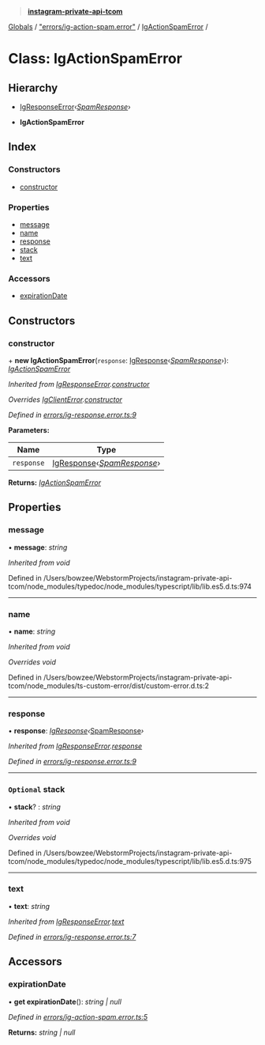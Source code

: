 > **[instagram-private-api-tcom](../README.md)**

[Globals](../README.md) / ["errors/ig-action-spam.error"](../modules/_errors_ig_action_spam_error_.md) / [IgActionSpamError](_errors_ig_action_spam_error_.igactionspamerror.md) /

# Class: IgActionSpamError

## Hierarchy

  * [IgResponseError](_errors_ig_response_error_.igresponseerror.md)‹*[SpamResponse](../interfaces/_responses_spam_response_.spamresponse.md)*›

  * **IgActionSpamError**

## Index

### Constructors

* [constructor](_errors_ig_action_spam_error_.igactionspamerror.md#constructor)

### Properties

* [message](_errors_ig_action_spam_error_.igactionspamerror.md#message)
* [name](_errors_ig_action_spam_error_.igactionspamerror.md#name)
* [response](_errors_ig_action_spam_error_.igactionspamerror.md#response)
* [stack](_errors_ig_action_spam_error_.igactionspamerror.md#optional-stack)
* [text](_errors_ig_action_spam_error_.igactionspamerror.md#text)

### Accessors

* [expirationDate](_errors_ig_action_spam_error_.igactionspamerror.md#expirationdate)

## Constructors

###  constructor

\+ **new IgActionSpamError**(`response`: [IgResponse](../modules/_types_common_types_.md#igresponse)‹*[SpamResponse](../interfaces/_responses_spam_response_.spamresponse.md)*›): *[IgActionSpamError](_errors_ig_action_spam_error_.igactionspamerror.md)*

*Inherited from [IgResponseError](_errors_ig_response_error_.igresponseerror.md).[constructor](_errors_ig_response_error_.igresponseerror.md#constructor)*

*Overrides [IgClientError](_errors_ig_client_error_.igclienterror.md).[constructor](_errors_ig_client_error_.igclienterror.md#constructor)*

*Defined in [errors/ig-response.error.ts:9](https://github.com/cuonglnhust/instagram-private-api-tcom/blob/3e16058/src/errors/ig-response.error.ts#L9)*

**Parameters:**

Name | Type |
------ | ------ |
`response` | [IgResponse](../modules/_types_common_types_.md#igresponse)‹*[SpamResponse](../interfaces/_responses_spam_response_.spamresponse.md)*› |

**Returns:** *[IgActionSpamError](_errors_ig_action_spam_error_.igactionspamerror.md)*

## Properties

###  message

• **message**: *string*

*Inherited from void*

Defined in /Users/bowzee/WebstormProjects/instagram-private-api-tcom/node_modules/typedoc/node_modules/typescript/lib/lib.es5.d.ts:974

___

###  name

• **name**: *string*

*Inherited from void*

*Overrides void*

Defined in /Users/bowzee/WebstormProjects/instagram-private-api-tcom/node_modules/ts-custom-error/dist/custom-error.d.ts:2

___

###  response

• **response**: *[IgResponse](../modules/_types_common_types_.md#igresponse)‹*[SpamResponse](../interfaces/_responses_spam_response_.spamresponse.md)*›*

*Inherited from [IgResponseError](_errors_ig_response_error_.igresponseerror.md).[response](_errors_ig_response_error_.igresponseerror.md#response)*

*Defined in [errors/ig-response.error.ts:9](https://github.com/cuonglnhust/instagram-private-api-tcom/blob/3e16058/src/errors/ig-response.error.ts#L9)*

___

### `Optional` stack

• **stack**? : *string*

*Inherited from void*

*Overrides void*

Defined in /Users/bowzee/WebstormProjects/instagram-private-api-tcom/node_modules/typedoc/node_modules/typescript/lib/lib.es5.d.ts:975

___

###  text

• **text**: *string*

*Inherited from [IgResponseError](_errors_ig_response_error_.igresponseerror.md).[text](_errors_ig_response_error_.igresponseerror.md#text)*

*Defined in [errors/ig-response.error.ts:7](https://github.com/cuonglnhust/instagram-private-api-tcom/blob/3e16058/src/errors/ig-response.error.ts#L7)*

## Accessors

###  expirationDate

• **get expirationDate**(): *string | null*

*Defined in [errors/ig-action-spam.error.ts:5](https://github.com/cuonglnhust/instagram-private-api-tcom/blob/3e16058/src/errors/ig-action-spam.error.ts#L5)*

**Returns:** *string | null*